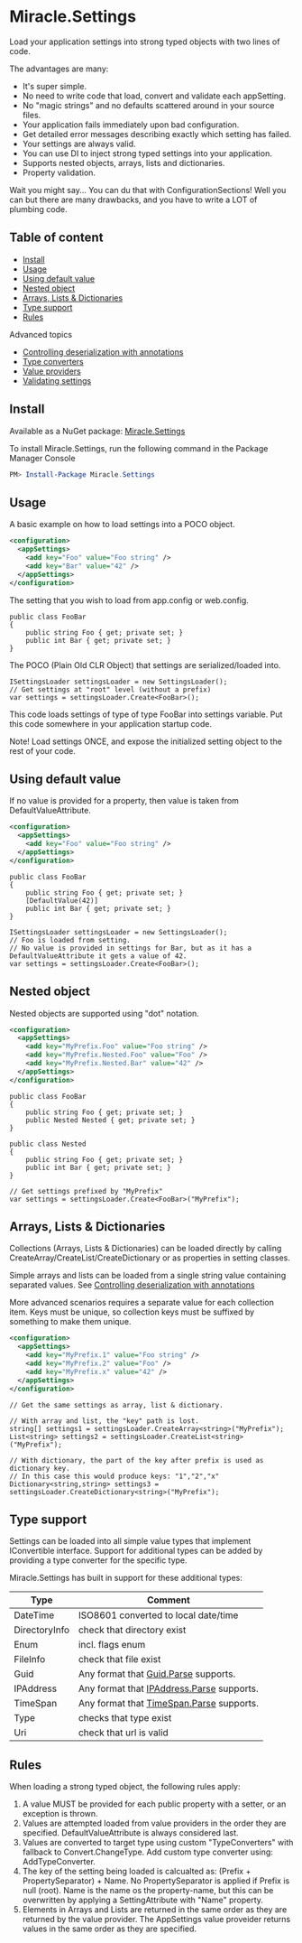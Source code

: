# Miracle.Settings

Load your application settings into strong typed objects with two lines of code. 

The advantages are many:
* It's super simple.
* No need to write code that load, convert and validate each appSetting.
* No "magic strings" and no defaults scattered around in your source files.
* Your application fails immediately upon bad configuration.
* Get detailed error messages describing exactly which setting has failed. 
* Your settings are always valid.
* You can use DI to inject strong typed settings into your application.
* Supports nested objects, arrays, lists and dictionaries.
* Property validation.

Wait you might say... You can du that with ConfigurationSections! Well you can but there are many drawbacks, and you have to write a LOT of plumbing code.

## Table of content
* [Install](#install)
* [Usage](#usage)
* [Using default value](#using-default-value)
* [Nested object](#nested-object)
* [Arrays, Lists & Dictionaries](#arrays-lists--dictionaries)
* [Type support](#type-support)
* [Rules](#rules)

Advanced topics
* [Controlling deserialization with annotations](Annotatons.md)
* [Type converters](TypeConverters.md)
* [Value providers](ValueProviders.md)
* [Validating settings](Validation.md)

## Install
Available as a NuGet package: [Miracle.Settings](https://www.nuget.org/packages/Miracle.Settings/)

To install Miracle.Settings, run the following command in the Package Manager Console
```Powershell
PM> Install-Package Miracle.Settings
```
## Usage
A basic example on how to load settings into a POCO object.
```XML
<configuration>
  <appSettings>
    <add key="Foo" value="Foo string" />
    <add key="Bar" value="42" />
  </appSettings>
</configuration>
```
The setting that you wish to load from app.config or web.config.
```CSharp
public class FooBar
{
    public string Foo { get; private set; }
    public int Bar { get; private set; }
}
```
The POCO (Plain Old CLR Object) that settings are serialized/loaded into.
```CSharp
ISettingsLoader settingsLoader = new SettingsLoader();
// Get settings at "root" level (without a prefix) 
var settings = settingsLoader.Create<FooBar>();
```
This code loads settings of type of type FooBar into settings variable. Put this code somewhere in your application startup code.

Note! Load settings ONCE, and expose the initialized setting object to the rest of your code.

## Using default value
If no value is provided for a property, then value is taken from DefaultValueAttribute.

```XML
<configuration>
  <appSettings>
    <add key="Foo" value="Foo string" />
  </appSettings>
</configuration>
```
```CSharp
public class FooBar
{
    public string Foo { get; private set; }
    [DefaultValue(42)]
    public int Bar { get; private set; }
}
```
```CSharp
ISettingsLoader settingsLoader = new SettingsLoader();
// Foo is loaded from setting. 
// No value is provided in settings for Bar, but as it has a DefaultValueAttribute it gets a value of 42.
var settings = settingsLoader.Create<FooBar>();
```

## Nested object
Nested objects are supported using "dot" notation.

```XML
<configuration>
  <appSettings>
    <add key="MyPrefix.Foo" value="Foo string" />
    <add key="MyPrefix.Nested.Foo" value="Foo" />
    <add key="MyPrefix.Nested.Bar" value="42" />
  </appSettings>
</configuration>
```

```CSharp
public class FooBar
{
    public string Foo { get; private set; }
    public Nested Nested { get; private set; }
}

public class Nested
{
    public string Foo { get; private set; }
    public int Bar { get; private set; }
}

// Get settings prefixed by "MyPrefix"
var settings = settingsLoader.Create<FooBar>("MyPrefix");
```

## Arrays, Lists & Dictionaries
Collections (Arrays, Lists & Dictionaries) can be loaded directly by calling CreateArray/CreateList/CreateDictionary or as properties in setting classes. 

Simple arrays and lists can be loaded from a single string value containing separated values. See [Controlling deserialization with annotations](Annotatons.md)

More advanced scenarios requires a separate value for each collection item. Keys must be unique, so collection keys must be suffixed by something to make them unique. 
```XML
<configuration>
  <appSettings>
    <add key="MyPrefix.1" value="Foo string" />
    <add key="MyPrefix.2" value="Foo" />
    <add key="MyPrefix.x" value="42" />
  </appSettings>
</configuration>
```

```CSharp
// Get the same settings as array, list & dictionary.

// With array and list, the "key" path is lost. 
string[] settings1 = settingsLoader.CreateArray<string>("MyPrefix");
List<string> settings2 = settingsLoader.CreateList<string>("MyPrefix");

// With dictionary, the part of the key after prefix is used as dictionary key. 
// In this case this would produce keys: "1","2","x"
Dictionary<string,string> settings3 = settingsLoader.CreateDictionary<string>("MyPrefix");
```
## Type support
Settings can be loaded into all simple value types that implement IConvertible interface.
Support for additional types can be added by providing a type converter for the specific type.

Miracle.Settings has built in support for these additional types:

| Type | Comment |
| --- | --- |
| DateTime | ISO8601 converted to local date/time |
| DirectoryInfo | check that directory exist |
| Enum | incl. flags enum |
| FileInfo | check that file exist |
| Guid|Any format that [Guid.Parse](https://msdn.microsoft.com/en-us/library/system.guid.parse.aspx) supports. |
| IPAddress | Any format that [IPAddress.Parse](https://msdn.microsoft.com/en-us/library/system.net.ipaddress.parse.aspx) supports. |
| TimeSpan | Any format that [TimeSpan.Parse](https://msdn.microsoft.com/en-us/library/system.timespan.parse.aspx) supports. |
| Type | checks that type exist |
| Uri | check that url is valid |

## Rules
When loading a strong typed object, the following rules apply:

1. A value MUST be provided for each public property with a setter, or an exception is thrown.
2. Values are attempted loaded from value providers in the order they are specified. DefaultValueAttribute is always considered last.
3. Values are converted to target type using custom "TypeConverters" with fallback to Convert.ChangeType. Add custom type converter using: AddTypeConverter.
4. The key of the setting being loaded is calcualted as: (Prefix + PropertySeparator) + Name. No PropertySeparator is applied if Prefix is null (root). Name is the name os the property-name, but this can be overwritten by applying a SettingAttribute with "Name" property.
5. Elements in Arrays and Lists are returned in the same order as they are returned by the value provider. The AppSettings value proveider returns values in the same order as they are specified. 


